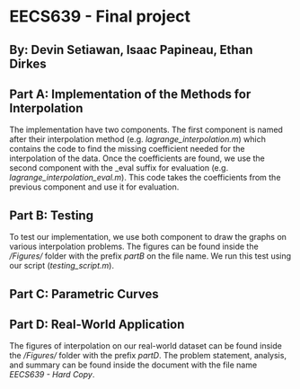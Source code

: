 # EECS639 - Final project
## By: Devin Setiawan, Isaac Papineau, Ethan Dirkes

## Part A: Implementation of the Methods for Interpolation
The implementation have two components. The first component is named after their interpolation method (e.g. _lagrange_interpolation.m_) which contains the code to find the missing coefficient needed for the interpolation of the data. Once the coefficients are found, we use the second component with the _eval suffix for evaluation (e.g. _lagrange_interpolation_eval.m_). This code takes the coefficients from the previous component and use it for evaluation.

## Part B: Testing
To test our implementation, we use both component to draw the graphs on various interpolation problems. The figures can be found inside the _/Figures/_ folder with the prefix _partB_ on the file name. We run this test using our script (_testing_script.m_).

## Part C: Parametric Curves


## Part D: Real-World Application
The figures of interpolation on our real-world dataset can be found inside the _/Figures/_ folder with the prefix _partD_. The problem statement, analysis, and summary can be found inside the document with the file name _EECS639 - Hard Copy_.
